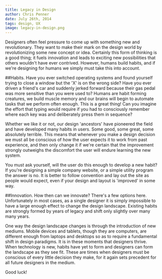```yaml
---
title: Legacy in Design
author: Chris Penner
date: July 26th, 2014
tags: design, UX
image: legacy-in-design.png
---
```


Designers often feel pressure to come up with something new and revolutionary. They want to make their mark on the design world by revolutionizing some new concept or idea. Certainly this form of thinking is a good thing; it fuels innovation and leads to exciting new possibilities that others wouldn't have ever contrived. However, humans build habits, and if we're designing for humans we simply must take this into account.

##Habits.
Have you ever switched operating systems and found yourself trying to close a window but the 'X' is on the wrong side? Have you ever driven a friend's car and suddenly jerked forward because their gas pedal was more sensitive than you were used to? Humans are habit forming creatures, we build muscle memory and our brains will begin to automate tasks that we perform often enough. This is a great thing! Can you imagine the effort that typing would require if you had to consciously remember where each key was and deliberately press them in sequence?

Whether we like it or not, our design 'ancestors' have pioneered the field and have developed many habits in users. Some good, some great, some absolutely terrible. This means that whenever you make a design decision we must all be conscious of how the user expects it to work from past experience, and then only change it if we're certain that the improvement strongly outweighs the discomfort the user will endure learning the new system.

You must ask yourself, will the user do this enough to develop a new habit? If you're designing a simple company website, or a simple utility program the answer is no. It is better to follow convention and lay out the site as people would expect, even if your design and layout is 'improved' in some way.

##Innovation.
How then can we innovate? There's a few options here. Unfortunately in most cases, as a single designer it is simply impossible to have a large enough effect to change the design landscape. Existing habits are strongly formed by years of legacy and shift only slightly over many many years.

One way the design landscape changes is through the introduction of new mediums. Mobile devices and tablets, though they are computers, are different enough from laptops and desktops so as to require a fundamental shift in design paradigms. It is in these moments that designers thrive. When technology is new, habits have yet to form and designers can form the landscape as they see fit. These are times when designers must be conscious of every little decision they make, for it again sets precedent for all future designers in the medium.

Good luck!
